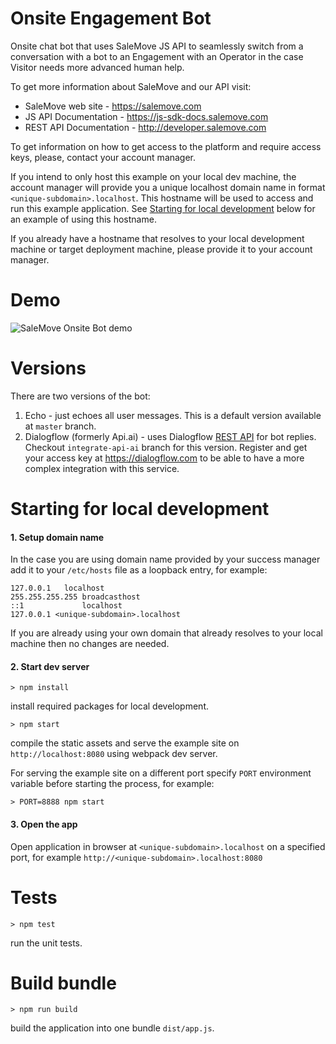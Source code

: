 # Onsite Engagement Bot

Onsite chat bot that uses SaleMove JS API to seamlessly switch from a conversation with a bot to an Engagement with an
Operator in the case Visitor needs more advanced human help.

To get more information about SaleMove and our API visit:

* SaleMove web site - https://salemove.com
* JS API Documentation - https://js-sdk-docs.salemove.com
* REST API Documentation - http://developer.salemove.com


To get information on how to get access to the platform and require access keys, please, contact your account manager.

If you intend to only host this example on your local dev machine, the account manager will provide you a unique localhost domain name in format `<unique-subdomain>.localhost`.
This hostname will be used to access and run this example application.
See [Starting for local development](#starting-for-local-development) below for an example of using this hostname.

If you already have a hostname that resolves to your local development machine or target deployment machine, please provide it to your account manager.

# Demo

![SaleMove Onsite Bot demo](https://github.com/salemove/onsite-bot-app/raw/master/demo.gif)

# Versions

There are two versions of the bot:

1. Echo - just echoes all user messages. This is a default version available at `master` branch.
2. Dialogflow (formerly Api.ai) - uses Dialogflow [REST API](https://dialogflow.com/docs/reference/agent) for bot replies. Checkout `integrate-api-ai` branch for this version.
Register and get your access key at https://dialogflow.com to be able to have a more complex integration with this service.

# Starting for local development

#### 1. Setup domain name
In the case you are using domain name provided by your success manager add it to your `/etc/hosts` file as a loopback entry, for example:

```
127.0.0.1	localhost
255.255.255.255	broadcasthost
::1             localhost
127.0.0.1 <unique-subdomain>.localhost
```

If you are already using your own domain that already resolves to your local machine then no changes are needed.

#### 2. Start dev server

`> npm install`

install required packages for local development.

`> npm start`

compile the static assets and serve the example site on `http://localhost:8080` using webpack dev server.

For serving the example site on a different port specify `PORT` environment variable before starting the process, for example:

`> PORT=8888 npm start`

#### 3. Open the app
Open application in browser at `<unique-subdomain>.localhost` on a specified port, for example `http://<unique-subdomain>.localhost:8080`

# Tests

`> npm test`

run the unit tests.

# Build bundle

`> npm run build`

build the application into one bundle `dist/app.js`.
